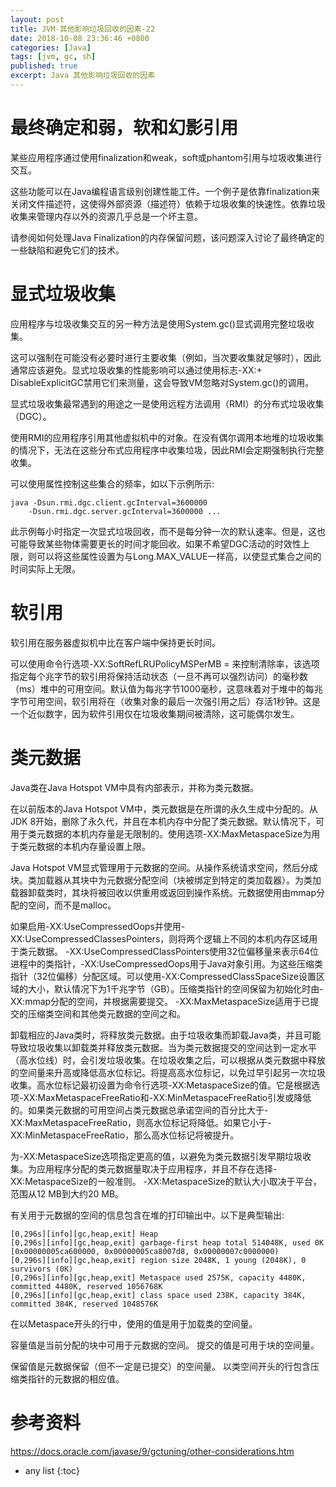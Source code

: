 ```yaml
---
layout: post
title: JVM-其他影响垃圾回收的因素-22
date: 2018-10-08 23:36:46 +0800
categories: [Java]
tags: [jvm, gc, sh]
published: true
excerpt: Java 其他影响垃圾回收的因素
---
```


# 最终确定和弱，软和幻影引用

某些应用程序通过使用finalization和weak，soft或phantom引用与垃圾收集进行交互。

这些功能可以在Java编程语言级别创建性能工件。一个例子是依靠finalization来关闭文件描述符，这使得外部资源（描述符）依赖于垃圾收集的快速性。依靠垃圾收集来管理内存以外的资源几乎总是一个坏主意。

请参阅如何处理Java Finalization的内存保留问题，该问题深入讨论了最终确定的一些缺陷和避免它们的技术。

# 显式垃圾收集

应用程序与垃圾收集交互的另一种方法是使用System.gc()显式调用完整垃圾收集。

这可以强制在可能没有必要时进行主要收集（例如，当次要收集就足够时），因此通常应该避免。显式垃圾收集的性能影响可以通过使用标志-XX:+ DisableExplicitGC禁用它们来测量，这会导致VM忽略对System.gc()的调用。

显式垃圾收集最常遇到的用途之一是使用远程方法调用（RMI）的分布式垃圾收集（DGC）。

使用RMI的应用程序引用其他虚拟机中的对象。在没有偶尔调用本地堆的垃圾收集的情况下，无法在这些分布式应用程序中收集垃圾，因此RMI会定期强制执行完整收集。

可以使用属性控制这些集合的频率，如以下示例所示:

```
java -Dsun.rmi.dgc.client.gcInterval=3600000
    -Dsun.rmi.dgc.server.gcInterval=3600000 ...
```

此示例每小时指定一次显式垃圾回收，而不是每分钟一次的默认速率。但是，这也可能导致某些物体需要更长的时间才能回收。如果不希望DGC活动的时效性上限，则可以将这些属性设置为与Long.MAX_VALUE一样高，以使显式集合之间的时间实际上无限。

# 软引用

软引用在服务器虚拟机中比在客户端中保持更长时间。

可以使用命令行选项-XX:SoftRefLRUPolicyMSPerMB = <N>来控制清除率，该选项指定每个兆字节的软引用将保持活动状态（一旦不再可以强烈访问）的毫秒数（ms）堆中的可用空间。默认值为每兆字节1000毫秒，这意味着对于堆中的每兆字节可用空间，软引用将在（收集对象的最后一次强引用之后）存活1秒钟。这是一个近似数字，因为软件引用仅在垃圾收集期间被清除，这可能偶尔发生。

# 类元数据

Java类在Java Hotspot VM中具有内部表示，并称为类元数据。

在以前版本的Java Hotspot VM中，类元数据是在所谓的永久生成中分配的。从JDK 8开始，删除了永久代，并且在本机内存中分配了类元数据。默认情况下，可用于类元数据的本机内存量是无限制的。使用选项-XX:MaxMetaspaceSize为用于类元数据的本机内存量设置上限。

Java Hotspot VM显式管理用于元数据的空间。从操作系统请求空间，然后分成块。类加载器从其块中为元数据分配空间（块被绑定到特定的类加载器）。为类加载器卸载类时，其块将被回收以供重用或返回到操作系统。元数据使用由mmap分配的空间，而不是malloc。

如果启用-XX:UseCompressedOops并使用-XX:UseCompressedClassesPointers，则将两个逻辑上不同的本机内存区域用于类元数据。 -XX:UseCompressedClassPointers使用32位偏移量来表示64位进程中的类指针，-XX:UseCompressedOops用于Java对象引用。为这些压缩类指针（32位偏移）分配区域。可以使用-XX:CompressedClassSpaceSize设置区域的大小，默认情况下为1千兆字节（GB）。压缩类指针的空间保留为初始化时由-XX:mmap分配的空间，并根据需要提交。 -XX:MaxMetaspaceSize适用于已提交的压缩类空间和其他类元数据的空间之和。

卸载相应的Java类时，将释放类元数据。由于垃圾收集而卸载Java类，并且可能导致垃圾收集以卸载类并释放类元数据。当为类元数据提交的空间达到一定水平（高水位线）时，会引发垃圾收集。在垃圾收集之后，可以根据从类元数据中释放的空间量来升高或降低高水位标记。将提高高水位标记，以免过早引起另一次垃圾收集。高水位标记最初设置为命令行选项-XX:MetaspaceSize的值。它是根据选项-XX:MaxMetaspaceFreeRatio和-XX:MinMetaspaceFreeRatio引发或降低的。如果类元数据的可用空间占类元数据总承诺空间的百分比大于-XX:MaxMetaspaceFreeRatio，则高水位标记将降低。如果它小于-XX:MinMetaspaceFreeRatio，那么高水位标记将被提升。

为-XX:MetaspaceSize选项指定更高的值，以避免为类元数据引发早期垃圾收集。为应用程序分配的类元数据量取决于应用程序，并且不存在选择-XX:MetaspaceSize的一般准则。 -XX:MetaspaceSize的默认大小取决于平台，范围从12 MB到大约20 MB。

有关用于元数据的空间的信息包含在堆的打印输出中。以下是典型输出:

```
[0,296s][info][gc,heap,exit] Heap
[0,296s][info][gc,heap,exit] garbage-first heap total 514048K, used 0K [0x00000005ca600000, 0x00000005ca8007d8, 0x00000007c0000000)
[0,296s][info][gc,heap,exit] region size 2048K, 1 young (2048K), 0 survivors (0K)
[0,296s][info][gc,heap,exit] Metaspace used 2575K, capacity 4480K, committed 4480K, reserved 1056768K
[0,296s][info][gc,heap,exit] class space used 238K, capacity 384K, committed 384K, reserved 1048576K
```

在以Metaspace开头的行中，使用的值是用于加载类的空间量。 

容量值是当前分配的块中可用于元数据的空间。 提交的值是可用于块的空间量。 

保留值是元数据保留（但不一定是已提交）的空间量。 以类空间开头的行包含压缩类指针的元数据的相应值。

# 参考资料

https://docs.oracle.com/javase/9/gctuning/other-considerations.htm

* any list
{:toc}